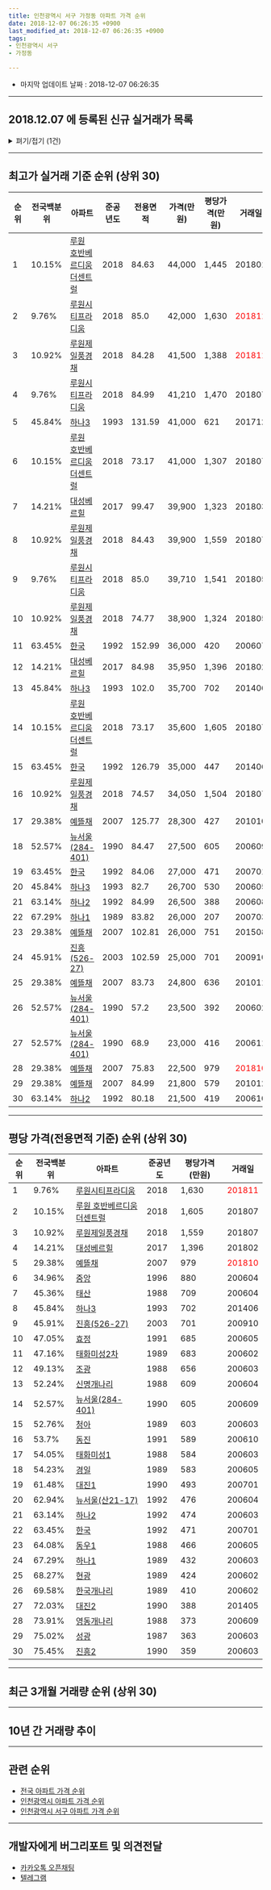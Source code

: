 ```yaml
---
title: 인천광역시 서구 가정동 아파트 가격 순위
date: 2018-12-07 06:26:35 +0900
last_modified_at: 2018-12-07 06:26:35 +0900
tags:
- 인천광역시 서구
- 가정동

---
```


* 마지막 업데이트 날짜 : 2018-12-07 06:26:35

---

## 2018.12.07 에 등록된 신규 실거래가 목록

<details>
<summary>펴기/접기 (1건)</summary>
<div markdown="1">

|아파트|전국백분위|준공년도|전용면적|가격(만원)|평당가격(만원)|거래일|
|---|---|---|---|---|---|---|
|[뉴서울(284-401)](https://search.naver.com/search.naver?query=%EC%9D%B8%EC%B2%9C%EA%B4%91%EC%97%AD%EC%8B%9C+%EC%84%9C%EA%B5%AC+%EA%B0%80%EC%A0%95%EB%8F%99+%EB%89%B4%EC%84%9C%EC%9A%B8%28284-401%29)|52.57%|1990|70.12|17,800|837|<span style="color:red">201811</span>|


</div>
</details>

---

## 최고가 실거래 기준 순위 (상위 30)


|순위|전국백분위|아파트|준공년도|전용면적|가격(만원)|평당가격(만원)|거래일|
|---|---|---|---|---|---|---|---|
|1|10.15%|[루원 호반베르디움 더센트럴](https://search.naver.com/search.naver?query=%EC%9D%B8%EC%B2%9C%EA%B4%91%EC%97%AD%EC%8B%9C+%EC%84%9C%EA%B5%AC+%EA%B0%80%EC%A0%95%EB%8F%99+%EB%A3%A8%EC%9B%90+%ED%98%B8%EB%B0%98%EB%B2%A0%EB%A5%B4%EB%94%94%EC%9B%80+%EB%8D%94%EC%84%BC%ED%8A%B8%EB%9F%B4)|2018|84.63|44,000|1,445|201801|
|2|9.76%|[루원시티프라디움](https://search.naver.com/search.naver?query=%EC%9D%B8%EC%B2%9C%EA%B4%91%EC%97%AD%EC%8B%9C+%EC%84%9C%EA%B5%AC+%EA%B0%80%EC%A0%95%EB%8F%99+%EB%A3%A8%EC%9B%90%EC%8B%9C%ED%8B%B0%ED%94%84%EB%9D%BC%EB%94%94%EC%9B%80)|2018|85.0|42,000|1,630|<span style="color:red">201811</span>|
|3|10.92%|[루원제일풍경채](https://search.naver.com/search.naver?query=%EC%9D%B8%EC%B2%9C%EA%B4%91%EC%97%AD%EC%8B%9C+%EC%84%9C%EA%B5%AC+%EA%B0%80%EC%A0%95%EB%8F%99+%EB%A3%A8%EC%9B%90%EC%A0%9C%EC%9D%BC%ED%92%8D%EA%B2%BD%EC%B1%84)|2018|84.28|41,500|1,388|<span style="color:red">201811</span>|
|4|9.76%|[루원시티프라디움](https://search.naver.com/search.naver?query=%EC%9D%B8%EC%B2%9C%EA%B4%91%EC%97%AD%EC%8B%9C+%EC%84%9C%EA%B5%AC+%EA%B0%80%EC%A0%95%EB%8F%99+%EB%A3%A8%EC%9B%90%EC%8B%9C%ED%8B%B0%ED%94%84%EB%9D%BC%EB%94%94%EC%9B%80)|2018|84.99|41,210|1,470|201807|
|5|45.84%|[하나3](https://search.naver.com/search.naver?query=%EC%9D%B8%EC%B2%9C%EA%B4%91%EC%97%AD%EC%8B%9C+%EC%84%9C%EA%B5%AC+%EA%B0%80%EC%A0%95%EB%8F%99+%ED%95%98%EB%82%983)|1993|131.59|41,000|621|201712|
|6|10.15%|[루원 호반베르디움 더센트럴](https://search.naver.com/search.naver?query=%EC%9D%B8%EC%B2%9C%EA%B4%91%EC%97%AD%EC%8B%9C+%EC%84%9C%EA%B5%AC+%EA%B0%80%EC%A0%95%EB%8F%99+%EB%A3%A8%EC%9B%90+%ED%98%B8%EB%B0%98%EB%B2%A0%EB%A5%B4%EB%94%94%EC%9B%80+%EB%8D%94%EC%84%BC%ED%8A%B8%EB%9F%B4)|2018|73.17|41,000|1,307|201807|
|7|14.21%|[대성베르힐](https://search.naver.com/search.naver?query=%EC%9D%B8%EC%B2%9C%EA%B4%91%EC%97%AD%EC%8B%9C+%EC%84%9C%EA%B5%AC+%EA%B0%80%EC%A0%95%EB%8F%99+%EB%8C%80%EC%84%B1%EB%B2%A0%EB%A5%B4%ED%9E%90)|2017|99.47|39,900|1,323|201803|
|8|10.92%|[루원제일풍경채](https://search.naver.com/search.naver?query=%EC%9D%B8%EC%B2%9C%EA%B4%91%EC%97%AD%EC%8B%9C+%EC%84%9C%EA%B5%AC+%EA%B0%80%EC%A0%95%EB%8F%99+%EB%A3%A8%EC%9B%90%EC%A0%9C%EC%9D%BC%ED%92%8D%EA%B2%BD%EC%B1%84)|2018|84.43|39,900|1,559|201807|
|9|9.76%|[루원시티프라디움](https://search.naver.com/search.naver?query=%EC%9D%B8%EC%B2%9C%EA%B4%91%EC%97%AD%EC%8B%9C+%EC%84%9C%EA%B5%AC+%EA%B0%80%EC%A0%95%EB%8F%99+%EB%A3%A8%EC%9B%90%EC%8B%9C%ED%8B%B0%ED%94%84%EB%9D%BC%EB%94%94%EC%9B%80)|2018|85.0|39,710|1,541|201805|
|10|10.92%|[루원제일풍경채](https://search.naver.com/search.naver?query=%EC%9D%B8%EC%B2%9C%EA%B4%91%EC%97%AD%EC%8B%9C+%EC%84%9C%EA%B5%AC+%EA%B0%80%EC%A0%95%EB%8F%99+%EB%A3%A8%EC%9B%90%EC%A0%9C%EC%9D%BC%ED%92%8D%EA%B2%BD%EC%B1%84)|2018|74.77|38,900|1,324|201805|
|11|63.45%|[한국](https://search.naver.com/search.naver?query=%EC%9D%B8%EC%B2%9C%EA%B4%91%EC%97%AD%EC%8B%9C+%EC%84%9C%EA%B5%AC+%EA%B0%80%EC%A0%95%EB%8F%99+%ED%95%9C%EA%B5%AD)|1992|152.99|36,000|420|200607|
|12|14.21%|[대성베르힐](https://search.naver.com/search.naver?query=%EC%9D%B8%EC%B2%9C%EA%B4%91%EC%97%AD%EC%8B%9C+%EC%84%9C%EA%B5%AC+%EA%B0%80%EC%A0%95%EB%8F%99+%EB%8C%80%EC%84%B1%EB%B2%A0%EB%A5%B4%ED%9E%90)|2017|84.98|35,950|1,396|201802|
|13|45.84%|[하나3](https://search.naver.com/search.naver?query=%EC%9D%B8%EC%B2%9C%EA%B4%91%EC%97%AD%EC%8B%9C+%EC%84%9C%EA%B5%AC+%EA%B0%80%EC%A0%95%EB%8F%99+%ED%95%98%EB%82%983)|1993|102.0|35,700|702|201406|
|14|10.15%|[루원 호반베르디움 더센트럴](https://search.naver.com/search.naver?query=%EC%9D%B8%EC%B2%9C%EA%B4%91%EC%97%AD%EC%8B%9C+%EC%84%9C%EA%B5%AC+%EA%B0%80%EC%A0%95%EB%8F%99+%EB%A3%A8%EC%9B%90+%ED%98%B8%EB%B0%98%EB%B2%A0%EB%A5%B4%EB%94%94%EC%9B%80+%EB%8D%94%EC%84%BC%ED%8A%B8%EB%9F%B4)|2018|73.17|35,600|1,605|201807|
|15|63.45%|[한국](https://search.naver.com/search.naver?query=%EC%9D%B8%EC%B2%9C%EA%B4%91%EC%97%AD%EC%8B%9C+%EC%84%9C%EA%B5%AC+%EA%B0%80%EC%A0%95%EB%8F%99+%ED%95%9C%EA%B5%AD)|1992|126.79|35,000|447|201406|
|16|10.92%|[루원제일풍경채](https://search.naver.com/search.naver?query=%EC%9D%B8%EC%B2%9C%EA%B4%91%EC%97%AD%EC%8B%9C+%EC%84%9C%EA%B5%AC+%EA%B0%80%EC%A0%95%EB%8F%99+%EB%A3%A8%EC%9B%90%EC%A0%9C%EC%9D%BC%ED%92%8D%EA%B2%BD%EC%B1%84)|2018|74.57|34,050|1,504|201807|
|17|29.38%|[예뜰채](https://search.naver.com/search.naver?query=%EC%9D%B8%EC%B2%9C%EA%B4%91%EC%97%AD%EC%8B%9C+%EC%84%9C%EA%B5%AC+%EA%B0%80%EC%A0%95%EB%8F%99+%EC%98%88%EB%9C%B0%EC%B1%84)|2007|125.77|28,300|427|201010|
|18|52.57%|[뉴서울(284-401)](https://search.naver.com/search.naver?query=%EC%9D%B8%EC%B2%9C%EA%B4%91%EC%97%AD%EC%8B%9C+%EC%84%9C%EA%B5%AC+%EA%B0%80%EC%A0%95%EB%8F%99+%EB%89%B4%EC%84%9C%EC%9A%B8%28284-401%29)|1990|84.47|27,500|605|200609|
|19|63.45%|[한국](https://search.naver.com/search.naver?query=%EC%9D%B8%EC%B2%9C%EA%B4%91%EC%97%AD%EC%8B%9C+%EC%84%9C%EA%B5%AC+%EA%B0%80%EC%A0%95%EB%8F%99+%ED%95%9C%EA%B5%AD)|1992|84.06|27,000|471|200701|
|20|45.84%|[하나3](https://search.naver.com/search.naver?query=%EC%9D%B8%EC%B2%9C%EA%B4%91%EC%97%AD%EC%8B%9C+%EC%84%9C%EA%B5%AC+%EA%B0%80%EC%A0%95%EB%8F%99+%ED%95%98%EB%82%983)|1993|82.7|26,700|530|200605|
|21|63.14%|[하나2](https://search.naver.com/search.naver?query=%EC%9D%B8%EC%B2%9C%EA%B4%91%EC%97%AD%EC%8B%9C+%EC%84%9C%EA%B5%AC+%EA%B0%80%EC%A0%95%EB%8F%99+%ED%95%98%EB%82%982)|1992|84.99|26,500|388|200608|
|22|67.29%|[하나1](https://search.naver.com/search.naver?query=%EC%9D%B8%EC%B2%9C%EA%B4%91%EC%97%AD%EC%8B%9C+%EC%84%9C%EA%B5%AC+%EA%B0%80%EC%A0%95%EB%8F%99+%ED%95%98%EB%82%981)|1989|83.82|26,000|207|200703|
|23|29.38%|[예뜰채](https://search.naver.com/search.naver?query=%EC%9D%B8%EC%B2%9C%EA%B4%91%EC%97%AD%EC%8B%9C+%EC%84%9C%EA%B5%AC+%EA%B0%80%EC%A0%95%EB%8F%99+%EC%98%88%EB%9C%B0%EC%B1%84)|2007|102.81|26,000|751|201508|
|24|45.91%|[진흥(526-27)](https://search.naver.com/search.naver?query=%EC%9D%B8%EC%B2%9C%EA%B4%91%EC%97%AD%EC%8B%9C+%EC%84%9C%EA%B5%AC+%EA%B0%80%EC%A0%95%EB%8F%99+%EC%A7%84%ED%9D%A5%28526-27%29)|2003|102.59|25,000|701|200910|
|25|29.38%|[예뜰채](https://search.naver.com/search.naver?query=%EC%9D%B8%EC%B2%9C%EA%B4%91%EC%97%AD%EC%8B%9C+%EC%84%9C%EA%B5%AC+%EA%B0%80%EC%A0%95%EB%8F%99+%EC%98%88%EB%9C%B0%EC%B1%84)|2007|83.73|24,800|636|201011|
|26|52.57%|[뉴서울(284-401)](https://search.naver.com/search.naver?query=%EC%9D%B8%EC%B2%9C%EA%B4%91%EC%97%AD%EC%8B%9C+%EC%84%9C%EA%B5%AC+%EA%B0%80%EC%A0%95%EB%8F%99+%EB%89%B4%EC%84%9C%EC%9A%B8%28284-401%29)|1990|57.2|23,500|392|200602|
|27|52.57%|[뉴서울(284-401)](https://search.naver.com/search.naver?query=%EC%9D%B8%EC%B2%9C%EA%B4%91%EC%97%AD%EC%8B%9C+%EC%84%9C%EA%B5%AC+%EA%B0%80%EC%A0%95%EB%8F%99+%EB%89%B4%EC%84%9C%EC%9A%B8%28284-401%29)|1990|68.9|23,000|416|200611|
|28|29.38%|[예뜰채](https://search.naver.com/search.naver?query=%EC%9D%B8%EC%B2%9C%EA%B4%91%EC%97%AD%EC%8B%9C+%EC%84%9C%EA%B5%AC+%EA%B0%80%EC%A0%95%EB%8F%99+%EC%98%88%EB%9C%B0%EC%B1%84)|2007|75.83|22,500|979|<span style="color:red">201810</span>|
|29|29.38%|[예뜰채](https://search.naver.com/search.naver?query=%EC%9D%B8%EC%B2%9C%EA%B4%91%EC%97%AD%EC%8B%9C+%EC%84%9C%EA%B5%AC+%EA%B0%80%EC%A0%95%EB%8F%99+%EC%98%88%EB%9C%B0%EC%B1%84)|2007|84.99|21,800|579|201012|
|30|63.14%|[하나2](https://search.naver.com/search.naver?query=%EC%9D%B8%EC%B2%9C%EA%B4%91%EC%97%AD%EC%8B%9C+%EC%84%9C%EA%B5%AC+%EA%B0%80%EC%A0%95%EB%8F%99+%ED%95%98%EB%82%982)|1992|80.18|21,500|419|200610|


---

## 평당 가격(전용면적 기준) 순위 (상위 30)


|순위|전국백분위|아파트|준공년도|평당가격(만원)|거래일|
|---|---|---|---|---|---|
|1|9.76%|[루원시티프라디움](https://search.naver.com/search.naver?query=%EC%9D%B8%EC%B2%9C%EA%B4%91%EC%97%AD%EC%8B%9C+%EC%84%9C%EA%B5%AC+%EA%B0%80%EC%A0%95%EB%8F%99+%EB%A3%A8%EC%9B%90%EC%8B%9C%ED%8B%B0%ED%94%84%EB%9D%BC%EB%94%94%EC%9B%80)|2018|1,630|<span style="color:red">201811</span>|
|2|10.15%|[루원 호반베르디움 더센트럴](https://search.naver.com/search.naver?query=%EC%9D%B8%EC%B2%9C%EA%B4%91%EC%97%AD%EC%8B%9C+%EC%84%9C%EA%B5%AC+%EA%B0%80%EC%A0%95%EB%8F%99+%EB%A3%A8%EC%9B%90+%ED%98%B8%EB%B0%98%EB%B2%A0%EB%A5%B4%EB%94%94%EC%9B%80+%EB%8D%94%EC%84%BC%ED%8A%B8%EB%9F%B4)|2018|1,605|201807|
|3|10.92%|[루원제일풍경채](https://search.naver.com/search.naver?query=%EC%9D%B8%EC%B2%9C%EA%B4%91%EC%97%AD%EC%8B%9C+%EC%84%9C%EA%B5%AC+%EA%B0%80%EC%A0%95%EB%8F%99+%EB%A3%A8%EC%9B%90%EC%A0%9C%EC%9D%BC%ED%92%8D%EA%B2%BD%EC%B1%84)|2018|1,559|201807|
|4|14.21%|[대성베르힐](https://search.naver.com/search.naver?query=%EC%9D%B8%EC%B2%9C%EA%B4%91%EC%97%AD%EC%8B%9C+%EC%84%9C%EA%B5%AC+%EA%B0%80%EC%A0%95%EB%8F%99+%EB%8C%80%EC%84%B1%EB%B2%A0%EB%A5%B4%ED%9E%90)|2017|1,396|201802|
|5|29.38%|[예뜰채](https://search.naver.com/search.naver?query=%EC%9D%B8%EC%B2%9C%EA%B4%91%EC%97%AD%EC%8B%9C+%EC%84%9C%EA%B5%AC+%EA%B0%80%EC%A0%95%EB%8F%99+%EC%98%88%EB%9C%B0%EC%B1%84)|2007|979|<span style="color:red">201810</span>|
|6|34.96%|[중앙](https://search.naver.com/search.naver?query=%EC%9D%B8%EC%B2%9C%EA%B4%91%EC%97%AD%EC%8B%9C+%EC%84%9C%EA%B5%AC+%EA%B0%80%EC%A0%95%EB%8F%99+%EC%A4%91%EC%95%99)|1996|880|200604|
|7|45.36%|[태산](https://search.naver.com/search.naver?query=%EC%9D%B8%EC%B2%9C%EA%B4%91%EC%97%AD%EC%8B%9C+%EC%84%9C%EA%B5%AC+%EA%B0%80%EC%A0%95%EB%8F%99+%ED%83%9C%EC%82%B0)|1988|709|200604|
|8|45.84%|[하나3](https://search.naver.com/search.naver?query=%EC%9D%B8%EC%B2%9C%EA%B4%91%EC%97%AD%EC%8B%9C+%EC%84%9C%EA%B5%AC+%EA%B0%80%EC%A0%95%EB%8F%99+%ED%95%98%EB%82%983)|1993|702|201406|
|9|45.91%|[진흥(526-27)](https://search.naver.com/search.naver?query=%EC%9D%B8%EC%B2%9C%EA%B4%91%EC%97%AD%EC%8B%9C+%EC%84%9C%EA%B5%AC+%EA%B0%80%EC%A0%95%EB%8F%99+%EC%A7%84%ED%9D%A5%28526-27%29)|2003|701|200910|
|10|47.05%|[효정](https://search.naver.com/search.naver?query=%EC%9D%B8%EC%B2%9C%EA%B4%91%EC%97%AD%EC%8B%9C+%EC%84%9C%EA%B5%AC+%EA%B0%80%EC%A0%95%EB%8F%99+%ED%9A%A8%EC%A0%95)|1991|685|200605|
|11|47.16%|[태화미성2차](https://search.naver.com/search.naver?query=%EC%9D%B8%EC%B2%9C%EA%B4%91%EC%97%AD%EC%8B%9C+%EC%84%9C%EA%B5%AC+%EA%B0%80%EC%A0%95%EB%8F%99+%ED%83%9C%ED%99%94%EB%AF%B8%EC%84%B12%EC%B0%A8)|1989|683|200602|
|12|49.13%|[조광](https://search.naver.com/search.naver?query=%EC%9D%B8%EC%B2%9C%EA%B4%91%EC%97%AD%EC%8B%9C+%EC%84%9C%EA%B5%AC+%EA%B0%80%EC%A0%95%EB%8F%99+%EC%A1%B0%EA%B4%91)|1988|656|200603|
|13|52.24%|[신명개나리](https://search.naver.com/search.naver?query=%EC%9D%B8%EC%B2%9C%EA%B4%91%EC%97%AD%EC%8B%9C+%EC%84%9C%EA%B5%AC+%EA%B0%80%EC%A0%95%EB%8F%99+%EC%8B%A0%EB%AA%85%EA%B0%9C%EB%82%98%EB%A6%AC)|1988|609|200604|
|14|52.57%|[뉴서울(284-401)](https://search.naver.com/search.naver?query=%EC%9D%B8%EC%B2%9C%EA%B4%91%EC%97%AD%EC%8B%9C+%EC%84%9C%EA%B5%AC+%EA%B0%80%EC%A0%95%EB%8F%99+%EB%89%B4%EC%84%9C%EC%9A%B8%28284-401%29)|1990|605|200609|
|15|52.76%|[청아](https://search.naver.com/search.naver?query=%EC%9D%B8%EC%B2%9C%EA%B4%91%EC%97%AD%EC%8B%9C+%EC%84%9C%EA%B5%AC+%EA%B0%80%EC%A0%95%EB%8F%99+%EC%B2%AD%EC%95%84)|1989|603|200603|
|16|53.7%|[동진](https://search.naver.com/search.naver?query=%EC%9D%B8%EC%B2%9C%EA%B4%91%EC%97%AD%EC%8B%9C+%EC%84%9C%EA%B5%AC+%EA%B0%80%EC%A0%95%EB%8F%99+%EB%8F%99%EC%A7%84)|1991|589|200610|
|17|54.05%|[태화미성1](https://search.naver.com/search.naver?query=%EC%9D%B8%EC%B2%9C%EA%B4%91%EC%97%AD%EC%8B%9C+%EC%84%9C%EA%B5%AC+%EA%B0%80%EC%A0%95%EB%8F%99+%ED%83%9C%ED%99%94%EB%AF%B8%EC%84%B11)|1988|584|200603|
|18|54.23%|[경일](https://search.naver.com/search.naver?query=%EC%9D%B8%EC%B2%9C%EA%B4%91%EC%97%AD%EC%8B%9C+%EC%84%9C%EA%B5%AC+%EA%B0%80%EC%A0%95%EB%8F%99+%EA%B2%BD%EC%9D%BC)|1989|583|200605|
|19|61.48%|[대진1](https://search.naver.com/search.naver?query=%EC%9D%B8%EC%B2%9C%EA%B4%91%EC%97%AD%EC%8B%9C+%EC%84%9C%EA%B5%AC+%EA%B0%80%EC%A0%95%EB%8F%99+%EB%8C%80%EC%A7%841)|1990|493|200701|
|20|62.94%|[뉴서울(산21-17)](https://search.naver.com/search.naver?query=%EC%9D%B8%EC%B2%9C%EA%B4%91%EC%97%AD%EC%8B%9C+%EC%84%9C%EA%B5%AC+%EA%B0%80%EC%A0%95%EB%8F%99+%EB%89%B4%EC%84%9C%EC%9A%B8%28%EC%82%B021-17%29)|1992|476|200604|
|21|63.14%|[하나2](https://search.naver.com/search.naver?query=%EC%9D%B8%EC%B2%9C%EA%B4%91%EC%97%AD%EC%8B%9C+%EC%84%9C%EA%B5%AC+%EA%B0%80%EC%A0%95%EB%8F%99+%ED%95%98%EB%82%982)|1992|474|200603|
|22|63.45%|[한국](https://search.naver.com/search.naver?query=%EC%9D%B8%EC%B2%9C%EA%B4%91%EC%97%AD%EC%8B%9C+%EC%84%9C%EA%B5%AC+%EA%B0%80%EC%A0%95%EB%8F%99+%ED%95%9C%EA%B5%AD)|1992|471|200701|
|23|64.08%|[동우1](https://search.naver.com/search.naver?query=%EC%9D%B8%EC%B2%9C%EA%B4%91%EC%97%AD%EC%8B%9C+%EC%84%9C%EA%B5%AC+%EA%B0%80%EC%A0%95%EB%8F%99+%EB%8F%99%EC%9A%B01)|1988|466|200605|
|24|67.29%|[하나1](https://search.naver.com/search.naver?query=%EC%9D%B8%EC%B2%9C%EA%B4%91%EC%97%AD%EC%8B%9C+%EC%84%9C%EA%B5%AC+%EA%B0%80%EC%A0%95%EB%8F%99+%ED%95%98%EB%82%981)|1989|432|200603|
|25|68.27%|[현광](https://search.naver.com/search.naver?query=%EC%9D%B8%EC%B2%9C%EA%B4%91%EC%97%AD%EC%8B%9C+%EC%84%9C%EA%B5%AC+%EA%B0%80%EC%A0%95%EB%8F%99+%ED%98%84%EA%B4%91)|1989|424|200602|
|26|69.58%|[한국개나리](https://search.naver.com/search.naver?query=%EC%9D%B8%EC%B2%9C%EA%B4%91%EC%97%AD%EC%8B%9C+%EC%84%9C%EA%B5%AC+%EA%B0%80%EC%A0%95%EB%8F%99+%ED%95%9C%EA%B5%AD%EA%B0%9C%EB%82%98%EB%A6%AC)|1989|410|200602|
|27|72.03%|[대진2](https://search.naver.com/search.naver?query=%EC%9D%B8%EC%B2%9C%EA%B4%91%EC%97%AD%EC%8B%9C+%EC%84%9C%EA%B5%AC+%EA%B0%80%EC%A0%95%EB%8F%99+%EB%8C%80%EC%A7%842)|1990|388|201405|
|28|73.91%|[영동개나리](https://search.naver.com/search.naver?query=%EC%9D%B8%EC%B2%9C%EA%B4%91%EC%97%AD%EC%8B%9C+%EC%84%9C%EA%B5%AC+%EA%B0%80%EC%A0%95%EB%8F%99+%EC%98%81%EB%8F%99%EA%B0%9C%EB%82%98%EB%A6%AC)|1988|373|200609|
|29|75.02%|[성광](https://search.naver.com/search.naver?query=%EC%9D%B8%EC%B2%9C%EA%B4%91%EC%97%AD%EC%8B%9C+%EC%84%9C%EA%B5%AC+%EA%B0%80%EC%A0%95%EB%8F%99+%EC%84%B1%EA%B4%91)|1987|363|200603|
|30|75.45%|[진흥2](https://search.naver.com/search.naver?query=%EC%9D%B8%EC%B2%9C%EA%B4%91%EC%97%AD%EC%8B%9C+%EC%84%9C%EA%B5%AC+%EA%B0%80%EC%A0%95%EB%8F%99+%EC%A7%84%ED%9D%A52)|1990|359|200603|


---

## 최근 3개월 거래량 순위 (상위 30)


<div style="width:100%;">
    <canvas id="deal_count_ranking" height="250"></canvas>
</div>


<script>
new Chart(document.getElementById("deal_count_ranking"), {
    type: 'horizontalBar',
    data: {
        labels: ['한국', '동우1', '인향', '뉴서울(284-401)', '하나1', '하나2', '한성', '성광', '대진1', '루원 호반베르디움 더센트럴', '동우2', '현광', '진흥2', '예뜰채', '루원제일풍경채', '루원시티프라디움'],
        datasets: [{
            label: '실거래 수',
            data: [6, 6, 4, 3, 3, 2, 2, 2, 2, 2, 1, 1, 1, 1, 1, 1],
            borderColor: "rgba(255, 0, 128, 1)",
            backgroundColor: "rgba(255, 0, 128, 0.5)",
            fill: false,
        }]
    },
    options: {
        responsive: true,
        title: {
            display: true,
            text: '최근 3개월 거래량 순위'
        },
        tooltips: {
            mode: 'index',
            intersect: false,
            callbacks: {
                title: function(tooltipItems, data) {
                    return "실거래 수:";
                },
                label: function(tooltipItem, data) {
                    return data.labels[tooltipItem.index] + ": " + tooltipItem.xLabel;
                }
            }
        },
        hover: {
            mode: 'nearest',
            intersect: true
        },
        scales: {
            xAxes: [{
                display: true,
                scaleLabel: {
                    display: true,
                    labelString: '실거래 수'
                },
                ticks: {
                    suggestedMin: 0,
                }
            }],
            yAxes: [{
                display: true,
                ticks: {
                    autoSkip: false,
                    callback: function(value, index, values) {
                        if (value.length > 15)
                            return value.substr(0, 13) + "...";
                        else
                            return value;
                    }
                },
                scaleLabel: {
                    display: false,
                }
            }]
        }
    }
});

</script>


---

## 10년 간 거래량 추이


<div style="width:100%;">
    <canvas id="deal_progress" height="250"></canvas>
</div>

<script>
new Chart(document.getElementById("deal_progress"), {
    type: 'line',
    data: {
        labels: ['200812','200901','200902','200903','200904','200905','200906','200907','200908','200909','200910','200911','200912','201001','201002','201003','201004','201005','201006','201007','201008','201009','201010','201011','201012','201101','201102','201103','201104','201105','201106','201107','201108','201109','201110','201111','201112','201201','201202','201203','201204','201205','201206','201207','201208','201209','201210','201211','201212','201301','201302','201303','201304','201305','201306','201307','201308','201309','201310','201311','201312','201401','201402','201403','201404','201405','201406','201407','201408','201409','201410','201411','201412','201501','201502','201503','201504','201505','201506','201507','201508','201509','201510','201511','201512','201601','201602','201603','201604','201605','201606','201607','201608','201609','201610','201611','201612','201701','201702','201703','201704','201705','201706','201707','201708','201709','201710','201711','201712','201801','201802','201803','201804','201805','201806','201807','201808','201809','201810','201811','201812'],
        datasets: [{
            label: '실거래 수',
            pointRadius: 1,
            data: [8, 9, 11, 15, 19, 35, 22, 19, 25, 21, 25, 7, 14, 16, 15, 12, 15, 9, 5, 4, 6, 7, 16, 14, 11, 11, 9, 18, 15, 10, 8, 8, 9, 6, 10, 7, 9, 3, 12, 16, 8, 13, 11, 7, 9, 8, 9, 10, 7, 8, 11, 27, 14, 10, 21, 3, 11, 11, 17, 7, 12, 11, 16, 26, 20, 15, 19, 16, 21, 26, 20, 9, 7, 13, 12, 52, 55, 39, 28, 25, 24, 31, 20, 12, 6, 16, 8, 26, 30, 20, 26, 21, 24, 32, 30, 23, 23, 14, 9, 28, 12, 36, 35, 28, 25, 18, 17, 16, 16, 25, 18, 19, 14, 30, 16, 32, 16, 25, 23, 15, 0],
            borderColor: "rgba(255, 201, 14, 1)",
            backgroundColor: "rgba(255, 201, 14, 0.5)",
            fill: true,
        }]
    },
    options: {
        responsive: true,
        title: {
            display: true,
            text: '10년간 거래량 추이'
        },
        tooltips: {
            mode: 'index',
            intersect: false,
        },
        hover: {
            mode: 'nearest',
            intersect: true
        },
        scales: {
            xAxes: [{
                display: true,
                scaleLabel: {
                    display: true,
                    labelString: '년/월'
                }
            }],
            yAxes: [{
                display: true,
                ticks: {
                    suggestedMin: 0,
                },
                scaleLabel: {
                    display: true,
                    labelString: '실거래 수'
                }
            }]
        }
    }
});

</script>


---

## 관련 순위

- [전국 아파트 가격 순위](https://inasie.github.io/apt-ranking/전국)
- [인천광역시 아파트 가격 순위](https://inasie.github.io/apt-ranking/인천광역시)
- [인천광역시 서구 아파트 가격 순위](https://inasie.github.io/apt-ranking/인천광역시-서구)


---

## 개발자에게 버그리포트 및 의견전달

- [카카오톡 오픈채팅](https://open.kakao.com/o/gLJUAP4)
- [텔레그램](https://t.me/inasie)

